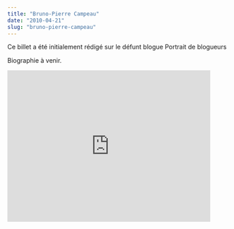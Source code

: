 ```yaml
---
title: "Bruno-Pierre Campeau"
date: "2010-04-21"
slug: "bruno-pierre-campeau"
---
```


Ce billet a été initialement rédigé sur le défunt blogue Portrait de blogueurs

Biographie à venir.

<iframe width="459" height="344" src="https://www.youtube.com/embed/Px-ULLWJL7E?feature=oembed" frameborder="0" allowfullscreen></iframe>

